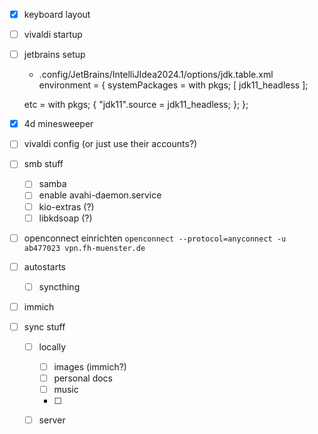 - [x] keyboard layout
- [ ] vivaldi startup
- [ ] jetbrains setup
    - .config/JetBrains/IntelliJIdea2024.1/options/jdk.table.xml
      environment = {
    systemPackages = with pkgs; [ jdk11_headless ];

    etc = with pkgs; {
      "jdk11".source = jdk11_headless;
    };
  };
- [x] 4d minesweeper
- [ ] vivaldi config (or just use their accounts?)
- [ ] smb stuff
    - [ ] samba
    - [ ] enable avahi-daemon.service
    - [ ] kio-extras (?)
    - [ ] libkdsoap (?)
- [ ] openconnect einrichten `openconnect --protocol=anyconnect -u ab477023 vpn.fh-muenster.de`
- [ ] autostarts
    - [ ] syncthing
- [ ] immich
- [ ] sync stuff
    - [ ] locally
        - [ ] images (immich?)
        - [ ] personal docs
        - [ ] music
        - [ ]
    - [ ] server

